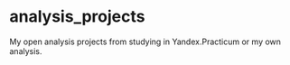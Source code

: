 # analysis_projects
 My open analysis projects from studying in Yandex.Practicum or my own analysis.
